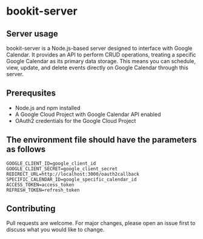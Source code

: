 # bookit-server
## Server usage
bookit-server is a Node.js-based server designed to interface with Google Calendar. It provides an API to perform CRUD operations, treating a specific Google Calendar as its primary data storage. This means you can schedule, view, update, and delete events directly on Google Calendar through this server.

## Prerequsites
- Node.js and npm installed
- A Google Cloud Project with Google Calendar API enabled
- OAuth2 credentials for the Google Cloud Project

## The environment file should have the parameters as follows

```
GOOGLE_CLIENT_ID=google_client_id
GOOGLE_CLIENT_SECRET=google_client_secret
REDIRECT_URL=http://localhost:3000/oauth2callback
SPECIFIC_CALENDAR_ID=google_specific_calendar_id
ACCESS_TOKEN=access_token
REFRESH_TOKEN=refresh_token
```

## Contributing
Pull requests are welcome. For major changes, please open an issue first to discuss what you would like to change.
